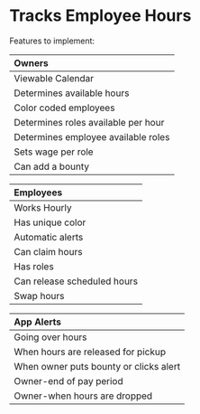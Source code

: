 Tracks Employee Hours
==============

Features to implement:

| Owners         |
| :------------- |
| Viewable Calendar |
| Determines available hours |
| Color coded employees |
| Determines roles available per hour |
| Determines employee available roles |
| Sets wage per role |
| Can add a bounty |

| Employees |
| :------------- |
| Works Hourly |
| Has unique color |
| Automatic alerts |
| Can claim hours |
| Has roles |
| Can release scheduled hours |
| Swap hours |

| App Alerts |
| :------------- |
| Going over hours |
| When hours are released for pickup |
| When owner puts bounty or clicks alert |
| Owner-end of pay period |
| Owner-when hours are dropped |
